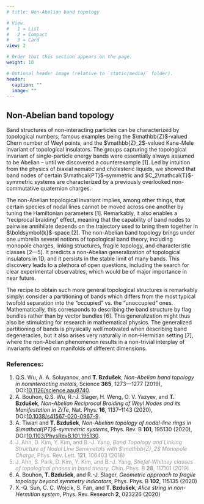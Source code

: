 ```yaml
---
# title: Non-Abelian band topology

# View.
#   1 = List
#   2 = Compact
#   3 = Card
view: 2

# Order that this section appears on the page.
weight: 10

# Optional header image (relative to `static/media/` folder).
header:
  caption: ""
  image: ""
---
```

<section>
  <h1>Non-Abelian band topology</h1>
  <p>Band structures of non-interacting particles can be characterized by topological numbers; 
    famous examples being the $\mathbb{Z}$-valued Chern number of Weyl points, and the $\mathbb{Z}_2$-valued Kane-Mele invariant 
    of topological insulators. The groups capturing the topological invariant of single-particle energy bands were essentially 
    always assumed to be Abelian – until we discovered a counterexample [1]. Led by intuition from the physics of
    biaxial nematic and cholesteric liquids, we showed that band nodes of certain $\mathcal{PT}$-symmetric and $C_2\mathcal{T}$-symmetric 
    systems are characterized by a previously overlooked non-commutative quaternion charges. </p>
  <p>The non-Abelian topological invariant implies, among other things, that certain species of nodal 
    lines cannot be moved across one another by tuning the Hamiltonian parameters [1]. Remarkably, it also 
    enables a “reciprocal braiding” effect, meaning that the capability of band nodes to pairwise annihilate
    depends on the trajectory used to bring them together in $\boldsymbol{k}$-space [2]. The non-Abelian band topology 
    brings under one umbrella several notions of topological band theory, including monopole charges, linking 
    structures, fragile topology, and characteristic classes [2—5]. It predicts a non-Abelian generalization of
    topological insulators in 1D, and it persists in the stable limit of many bands. This discovery leads to a 
    plethora of open questions, including the search for clear experimental observables, which would be of major 
    importance in near future.</p>
  <p>The recipe to obtain such more general topological structures is remarkably simply: consider a partitioning 
    of bands which differs from the most typical twofold separation into the “occupied” vs. the “unoccupied” ones.
    Mathematically, this corresponds to describing the band structure by flag bundles rather than by vector bundles [6]. 
    This generalization might thus also be stimulating for research in mathematical physics. The generalized partitioning 
    of bands is physically well motivated when describing band degeneracies, but it also arises very naturally in 
    non-Hermitian setting [7], where the non-Abelian phenomenon results in a non-trivial interplay of invariants 
    defined on manifolds of different dimensions.</p>
  <h3>References:</h3>
  <ol>
    <li> Q.S. Wu, A. A. Soluyanov, and <b>T. Bzdušek</b>, <i>Non-Abelian band topology in noninteracting metals</i>, Science <b>365</b>, 1273—1277 (2019), DOI:<a href="https://doi.org/10.1126/science.aau8740" target="_blank">10.1126/science.aau8740</a>.</li>
    <li> A. Bouhon, Q.S. Wu, R.-J. Slager, H. Weng, O. V. Yazyev, and <b>T. Bzdušek</b>, <i>Non-Abelian Reciprocal Braiding of Weyl Nodes and its Manifestation in ZrTe</i>, Nat. Phys. <b>16</b>, 1137–1143 (2020), DOI:<a href="https://doi.org/10.1038/s41567-020-0967-9" target="_blank">10.1038/s41567-020-0967-9</a>.</li>
    <li> A. Tiwari and <b>T. Bzdušek</b>, <i>Non-Abelian topology of nodal-line rings in $\mathcal{PT}$-symmetric systems</i>, Phys. Rev. B <b>101</b>, 195130 (2020), DOI:<a href="https://doi.org/10.1103/PhysRevB.101.195130" target="_blank">10.1103/PhysRevB.101.195130</a>.</li>
  <font color="#999999"><li> J. Ahn, D. Kim, Y. Kim, and B.-J. Yang, <i>Band Topology and Linking Structure of Nodal Line Semimetals with $\mathbb{Z}_2$ Monopole Charge</i>, Phys. Rev. Lett. <b>121</b>, 106403 (2018)</li></font>
  <font color="#999999"><li> J. Ahn, S. Park, D. Kim, Y. Kim, and B.-J. Yang, <i>Stiefel-Whitney classes of topological phases in band theory</i>, Chin. Phys. B <b>28</b>, 117101 (2019) </li></font>
    <li> A. Bouhon, <b>T. Bzdušek</b>, and R.-J. Slager, <i>Geometric approach to fragile topology beyond symmetry indicators</i>, Phys. Phys. B <b>102</b>, 115135 (2020) </li>
    <li> X.-Q. Sun, C. C. Wojcik, S. Fan, and <b>T. Bzdušek</b>, <i>Alice string in non-Hermitian system</i>, Phys. Rev. Research <b>2</b>, 023226 (2020) </li>
  </ol>
</section>

